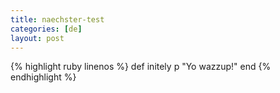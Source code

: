 ```yaml
---
title: naechster-test
categories: [de]
layout: post 
---
```

{% highlight ruby linenos %}
def initely
  p "Yo wazzup!"
end
{% endhighlight %}
